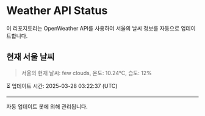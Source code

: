 
# Weather API Status

이 리포지토리는 OpenWeather API를 사용하여 서울의 날씨 정보를 자동으로 업데이트합니다.

## 현재 서울 날씨
> 서울의 현재 날씨: few clouds, 온도: 10.24°C, 습도: 12%

⏳ 업데이트 시간: 2025-03-28 03:22:37 (UTC)

---
자동 업데이트 봇에 의해 관리됩니다.
